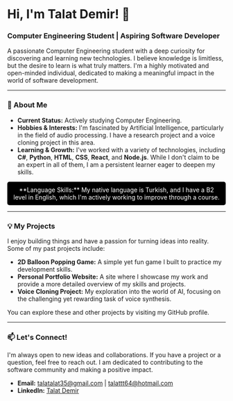 # Hi, I'm Talat Demir! 👋

### Computer Engineering Student | Aspiring Software Developer

A passionate Computer Engineering student with a deep curiosity for discovering and learning new technologies. I believe knowledge is limitless, but the desire to learn is what truly matters. I'm a highly motivated and open-minded individual, dedicated to making a meaningful impact in the world of software development.

---

### 🚀 About Me

* **Current Status:** Actively studying Computer Engineering.
* **Hobbies & Interests:** I'm fascinated by Artificial Intelligence, particularly in the field of audio processing. I have a research project and a voice cloning project in this area.
* **Learning & Growth:** I've worked with a variety of technologies, including **C#**, **Python**, **HTML**, **CSS**, **React**, and **Node.js**. While I don't claim to be an expert in all of them, I am a persistent learner eager to deepen my skills.

<p align="center" style="background-color: #000000; color: white; padding: 10px; border-radius: 5px;">
  **Language Skills:** My native language is Turkish, and I have a B2 level in English, which I'm actively working to improve through a course.
</p>

---

### 💡 My Projects

I enjoy building things and have a passion for turning ideas into reality. Some of my past projects include:

* **2D Balloon Popping Game:** A simple yet fun game I built to practice my development skills.
* **Personal Portfolio Website:** A site where I showcase my work and provide a more detailed overview of my skills and projects.
* **Voice Cloning Project:** My exploration into the world of AI, focusing on the challenging yet rewarding task of voice synthesis.

You can explore these and other projects by visiting my GitHub profile.

---

### 📫 Let's Connect!

I'm always open to new ideas and collaborations. If you have a project or a question, feel free to reach out. I am dedicated to contributing to the software community and making a positive impact.

* **Email:** talatalat35@gmail.com | talattt64@hotmail.com
* **LinkedIn:** [Talat Demir](https://www.linkedin.com/in/talat-demir-93462029a/)
